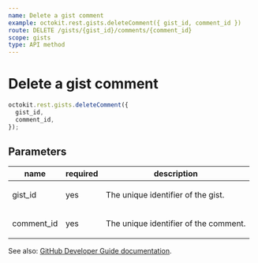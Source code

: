 ```yaml
---
name: Delete a gist comment
example: octokit.rest.gists.deleteComment({ gist_id, comment_id })
route: DELETE /gists/{gist_id}/comments/{comment_id}
scope: gists
type: API method
---
```


# Delete a gist comment

```js
octokit.rest.gists.deleteComment({
  gist_id,
  comment_id,
});
```

## Parameters

<table>
  <thead>
    <tr>
      <th>name</th>
      <th>required</th>
      <th>description</th>
    </tr>
  </thead>
  <tbody>
    <tr><td>gist_id</td><td>yes</td><td>

The unique identifier of the gist.

</td></tr>
<tr><td>comment_id</td><td>yes</td><td>

The unique identifier of the comment.

</td></tr>
  </tbody>
</table>

See also: [GitHub Developer Guide documentation](https://docs.github.com/rest/gists/comments#delete-a-gist-comment).
